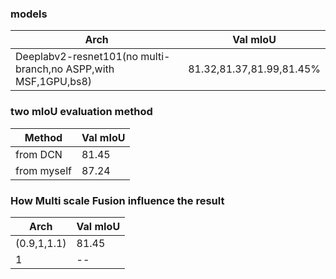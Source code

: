 


### models

Arch | Val mIoU
------------ | -------------
Deeplabv2-resnet101(no multi-branch,no ASPP,with MSF,1GPU,bs8) | 81.32,81.37,81.99,81.45%



### two mIoU evaluation method
Method | Val mIoU
------------ | -------------
from DCN | 81.45
from myself | 87.24



### How Multi scale Fusion influence the result

Arch | Val mIoU
------------ | -------------
(0.9,1,1.1) | 81.45
1           |   --

